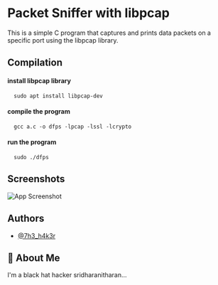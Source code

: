 
# Packet Sniffer with libpcap

This is a simple C program that captures and prints data packets on a specific port using the libpcap library.




## Compilation

#### install libpcap library

```http
  sudo apt install libpcap-dev
```




#### compile the program

```http
  gcc a.c -o dfps -lpcap -lssl -lcrypto

```
#### run the program

```http
  sudo ./dfps

```



## Screenshots

![App Screenshot]( )


## Authors

- [@7h3_h4k3r](https://www.instagram.com/7h3_h4k3r/)


## 🚀 About Me
I'm a black hat hacker sridharanitharan...

